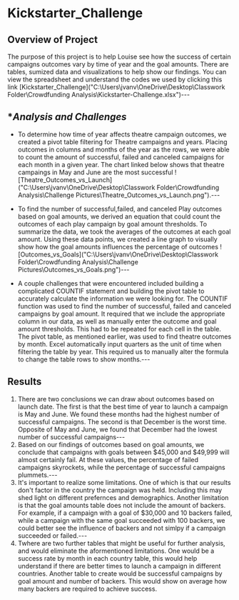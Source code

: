 # Kickstarter_Challenge
## **Overview of Project**
The purpose of this project is to help Louise see how the success of certain campaigns outcomes vary by time of year and the goal amounts. There are tables, sumized data and visualizations to help show our findings. You can view the spreadsheet and understand the codes we used by clicking this link [Kickstarter_Challenge]("C:\Users\jvanv\OneDrive\Desktop\Classwork Folder\Crowdfunding Analysis\Kickstarter-Challenge.xlsx")---

## **Analysis and Challenges*
- To determine how time of year affects theatre campaign outcomes, we created a pivot table filtering for Theatre campaigns and years. Placing outcomes in columns and months of the year as the rows, we were able to count the amount of successful, failed and canceled campaigns for each month in a given year. The chart linked below shows that theatre campaings in May and June are the most successful ![Theatre_Outcomes_vs_Launch]("C:\Users\jvanv\OneDrive\Desktop\Classwork Folder\Crowdfunding Analysis\Challenge Pictures\Theatre_Outcomes_vs_Launch.png").---

- To find the number of successful,failed, and canceled Play outcomes based on goal amounts, we derived an equation that could count the outcomes of each play campaign by goal amount thresholds. To summarize the data, we took the averages of the outcomes at each goal amount. Using these data points, we created a line graph to visually show how the goal amounts influences the percentage of outcomes ![Outcomes_vs_Goals]("C:\Users\jvanv\OneDrive\Desktop\Classwork Folder\Crowdfunding Analysis\Challenge Pictures\Outcomes_vs_Goals.png")---
- A couple challenges that were encountered included building a complicated COUNTIF statement and building the pivot table to accurately calculate the information we were looking for. The COUNTIF function was used to find the number of successful, failed and canceled campaigns by goal amount. It required that we include the appropriate column in our data, as well as manually enter the outcome and goal amount thresholds. This had to be repeated for each cell in the table. The pivot table, as mentioned earlier, was used to find theatre outcomes by month. Excel automatically input quarters as the unit of time when filtering the table by year. This required us to manually alter the formula to change the table rows to show months.---

## **Results**
1. There are two conclusions we can draw about outcomes based on launch date. The first is that the best time of year to launch a campaign is May and June. We found these months had the highest number of successful campaigns. The second is that December is the worst time. Opposite of May and June, we found that December had the lowest number of successful campaigns---
2. Based on our findings of outcomes based on goal amounts, we conclude that campaigns with goals between $45,000 and $49,999 will almost certainly fail. At these values, the percentage of failed campaigns skyrockets, while the percentage of successful campaigns plummets.---
3. It's important to realize some limitations. One of which is that our results don't factor in the country the campaign was held. Including this may shed light on different prefernces and demographics. Another limitation is that the goal amounts table does not include the amount of backers. For example, if a campaign with a goal of $30,000 and 10 backers failed, while a campaign with the same goal succeeded with 100 backers, we could better see the influence of backers and not simlpy if a campaign succeeded or failed.---
4. Twhere are two further tables that might be useful for further analysis, and would eliminate the aformentioned limitations. One would be a success rate by month in each country table, this would help understand if there are better times to launch a campaign in different countries. Another table to create would be successful campaigns by goal amount and number of backers. This would show on average how many backers are required to achieve success.
